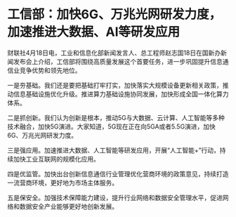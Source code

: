 # 工信部：加快6G、万兆光网研发力度，加速推进大数据、AI等研发应用

财联社4月18日电，工业和信息化部新闻发言人、总工程师赵志国18日在国新办新闻发布会上介绍，工信部将围绕高质量发展这个首要任务，进一步巩固提升信息通信业竞争优势和领先地位。

一是夯基础。我们还是要把基础打牢打实，加快落实大规模设备更新相关政策，推动信息基础设施优化升级。推进算力基础设施协同发展，加快形成全国一体化算力体系。

二是抓创新。我们认为创新是根本，推动5G与大数据、云计算、人工智能等多种技术融合，加快5G演进。大家知道，5G现在正在向5GA或者5.5G演进，加快6G、万兆光网研发力度。

三是强应用。加速推进大数据、人工智能等研发应用，开展“人工智能+”行动，持续加快工业互联网的规模化应用。

四是优监管。加快出台创新信息通信行业管理优化营商环境的政策意见，持续打造一流营商环境，更好地为市场主体服务。

五是保安全。加强技术保障能力建设，提升行业网络和数据安全管理水平，促进网络和数据安全产业能够更好地创新发展。

